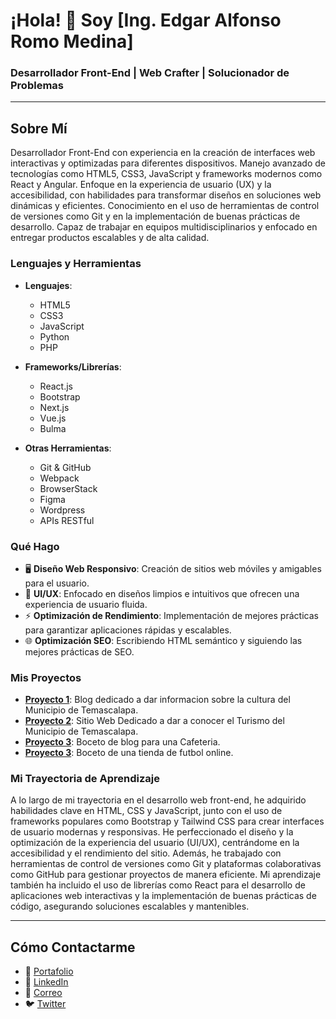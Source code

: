 # ¡Hola! 👋 Soy [Ing. Edgar Alfonso Romo Medina]

### Desarrollador Front-End | Web Crafter | Solucionador de Problemas

---

## Sobre Mí

Desarrollador Front-End con experiencia en la creación de interfaces web interactivas y optimizadas para diferentes dispositivos. Manejo avanzado de tecnologías como HTML5, CSS3, JavaScript y frameworks modernos como React y Angular. Enfoque en la experiencia de usuario (UX) y la accesibilidad, con habilidades para transformar diseños en soluciones web dinámicas y eficientes. Conocimiento en el uso de herramientas de control de versiones como Git y en la implementación de buenas prácticas de desarrollo. Capaz de trabajar en equipos multidisciplinarios y enfocado en entregar productos escalables y de alta calidad.

### Lenguajes y Herramientas

- **Lenguajes**: 
  - HTML5
  - CSS3 
  - JavaScript 
  - Python
  - PHP

- **Frameworks/Librerías**: 
  - React.js
  - Bootstrap
  - Next.js
  - Vue.js
  - Bulma

- **Otras Herramientas**: 
  - Git & GitHub
  - Webpack
  - BrowserStack
  - Figma
  - Wordpress
  - APIs RESTful

### Qué Hago

- 🖥 **Diseño Web Responsivo**: Creación de sitios web móviles y amigables para el usuario.
- 🎨 **UI/UX**: Enfocado en diseños limpios e intuitivos que ofrecen una experiencia de usuario fluida.
- ⚡ **Optimización de Rendimiento**: Implementación de mejores prácticas para garantizar aplicaciones rápidas y escalables.
- 🌐 **Optimización SEO**: Escribiendo HTML semántico y siguiendo las mejores prácticas de SEO.

### Mis Proyectos

- **[Proyecto 1](https://charming-cassata-67ed50.netlify.app/)**: Blog dedicado a dar informacion sobre la cultura del Municipio de Temascalapa.
- **[Proyecto 2](https://preeminent-trifle-c8ba96.netlify.app/)**: Sitio Web Dedicado a dar a conocer el Turismo del Municipio de Temascalapa.
- **[Proyecto 3](https://mellow-cocada-e33a9c.netlify.app/)**: Boceto de blog para una Cafeteria.
- **[Proyecto 3](https://spontaneous-frangollo-6fc137.netlify.app/)**: Boceto de una tienda de futbol online.

### Mi Trayectoria de Aprendizaje

A lo largo de mi trayectoria en el desarrollo web front-end, he adquirido habilidades clave en HTML, CSS y JavaScript, junto con el uso de frameworks populares como Bootstrap y Tailwind CSS para crear interfaces de usuario modernas y responsivas. He perfeccionado el diseño y la optimización de la experiencia del usuario (UI/UX), centrándome en la accesibilidad y el rendimiento del sitio. Además, he trabajado con herramientas de control de versiones como Git y plataformas colaborativas como GitHub para gestionar proyectos de manera eficiente. Mi aprendizaje también ha incluido el uso de librerías como React para el desarrollo de aplicaciones web interactivas y la implementación de buenas prácticas de código, asegurando soluciones escalables y mantenibles.

---

## Cómo Contactarme

- 💼 [Portafolio](https://cosmic-gingersnap-0d87ec.netlify.app/)
- 💬 [LinkedIn](www.linkedin.com/in/edgar-alfonso-romo-medina-b93467204)
- 📧 [Correo](alfonsomedinaupt18@gmail.com)
- 🐦 [Twitter](https://x.com/EAMeRo18)
